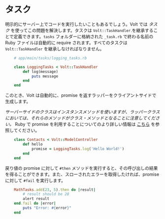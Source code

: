 # タスク

明示的にサーバー上でコードを実行したいこともあるでしょう。Volt では *タスク* を使ってこの問題を解決します。タスクは ```Volt::TaskHandler```.を継承することで定義できます。```tasks``` フォルダーに格納された ```_task.rb``` で終わる名前の Ruby ファイルは自動的に require されます。すべてのタスクは ```Volt::TaskHandler``` を継承しなければなりません。

```ruby
    # app/main/tasks/logging_tasks.rb

    class LoggingTasks < Volt::TaskHandler
        def log(message)
            puts message
        end
    end
```

このとき、Volt は自動的に、promise を返すラッパーをクライアントサイドで生成します。

*サーバーサイドのクラスはインスタンスメソッドを使いますが、ラッパークラスにおいては、それらのメソッドがクラス・メソッドとなることに注意してください。* Ruby で promise を利用することについてのより詳しい情報は [こちら](http://opalrb.org/blog/2014/05/07/promises-in-opal/) を参照してください。

```ruby
    class Contacts < Volt::ModelController
        def hello
            promise = LoggingTasks.log('Hello World!')
        end
    end
```

戻り値の promise に対して ```#then``` メソッドを実行すると、その呼び出しの結果を得ることができます。また、スローされたエラーを取得したければ、promise に対して ```#fail``` を実行します。

```ruby
    MathTasks.add(23, 5).then do |result|
        # result should be 28
        alert result
    end.fail do |error|
        puts "Error: #{error}"
    end
```


